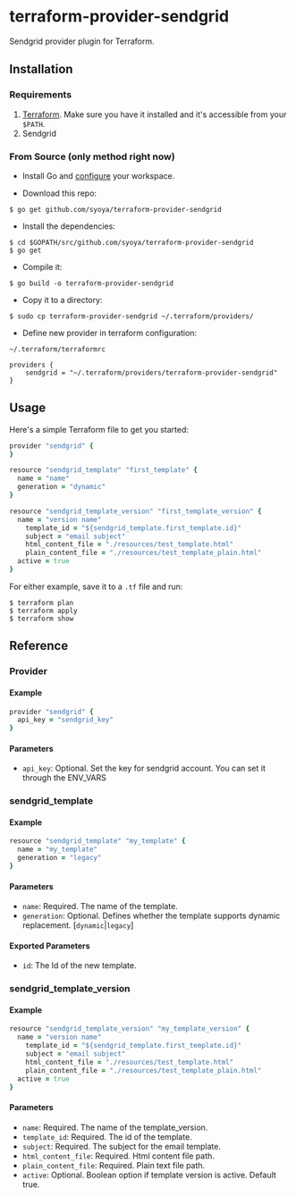 # terraform-provider-sendgrid

Sendgrid provider plugin for Terraform.

## Installation

### Requirements

1. [Terraform](http://terraform.io). Make sure you have it installed and it's accessible from your `$PATH`.
2. Sendgrid

### From Source (only method right now)

* Install Go and [configure](https://golang.org/doc/code.html) your workspace.

* Download this repo:

```shell
$ go get github.com/syoya/terraform-provider-sendgrid
```

* Install the dependencies:

```shell
$ cd $GOPATH/src/github.com/syoya/terraform-provider-sendgrid
$ go get
```

* Compile it:

```shell
$ go build -o terraform-provider-sendgrid
```

* Copy it to a directory:

```shell
$ sudo cp terraform-provider-sendgrid ~/.terraform/providers/
```

* Define new provider in terraform configuration:

```Edit file
~/.terraform/terraformrc
```
```Add lines
providers {
    sendgrid = "~/.terraform/providers/terraform-provider-sendgrid"
}
```

## Usage

Here's a simple Terraform file to get you started:

```ruby
provider "sendgrid" {
}

resource "sendgrid_template" "first_template" {
  name = "name"
  generation = "dynamic"
}

resource "sendgrid_template_version" "first_template_version" {
  name = "version name"
	template_id = "${sendgrid_template.first_template.id}"
	subject = "email subject"
	html_content_file = "./resources/test_template.html"
	plain_content_file = "./resources/test_template_plain.html"
  active = true
}
```

For either example, save it to a `.tf` file and run:

```shell
$ terraform plan
$ terraform apply
$ terraform show
```

## Reference

### Provider

#### Example

```ruby
provider "sendgrid" {
  api_key = "sendgrid_key"
}
```

#### Parameters

* `api_key`: Optional. Set the key for sendgrid account. You can set it through the ENV_VARS

### sendgrid_template

#### Example

```ruby
resource "sendgrid_template" "my_template" {
  name = "my_template"
  generation = "legacy"
}
```

#### Parameters

* `name`: Required. The name of the template.
* `generation`: Optional. Defines whether the template supports dynamic replacement. [`dynamic`|`legacy`]

#### Exported Parameters

* `id`: The Id of the new template.

### sendgrid_template_version

#### Example

```ruby
resource "sendgrid_template_version" "my_template_version" {
  name = "version name"
	template_id = "${sendgrid_template.first_template.id}"
	subject = "email subject"
	html_content_file = "./resources/test_template.html"
	plain_content_file = "./resources/test_template_plain.html"
  active = true
}
```

#### Parameters

* `name`: Required. The name of the template_version.
* `template_id`: Required. The id of the template.
* `subject`: Required. The subject for the email template.
* `html_content_file`: Required. Html content file path.
* `plain_content_file`: Required. Plain text file path.
* `active`: Optional. Boolean option if template version is active. Default true.
